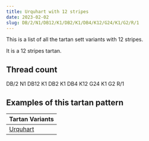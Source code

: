 ```yaml
---
title: Urquhart with 12 stripes
date: 2023-02-02
slug: DB/2/N1/DB12/K1/DB2/K1/DB4/K12/G24/K1/G2/R/1
---
```

This is a list of all the tartan sett variants with 12 stripes.

It is a 12 stripes tartan.


## Thread count
DB/2 N1 DB12 K1 DB2 K1 DB4 K12 G24 K1 G2 R/1

## Examples of this tartan pattern

| Tartan Variants |
|---------------|
| [Urquhart](/variants/db/2/n1/db12/k1/db2/k1/db4/k12/g24/k1/g2/r/1-db00004c-g004c00-k000000-nd0d0d0-rc80000)||
